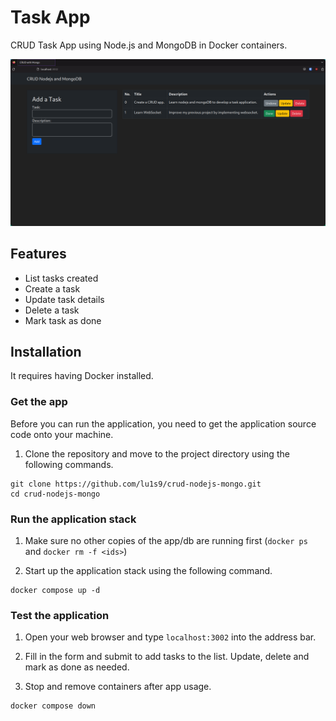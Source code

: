 # Task App

CRUD Task App using Node.js and MongoDB in Docker containers.

![Crud Task Application](task-app.png)

## Features

- List tasks created
- Create a task
- Update task details
- Delete a task
- Mark task as done

## Installation

It requires having Docker installed.

### Get the app

Before you can run the application, you need to get the application source code onto your machine.

1. Clone the repository and move to the project directory using the following commands.

```shell
git clone https://github.com/lu1s9/crud-nodejs-mongo.git
cd crud-nodejs-mongo
```

### Run the application stack

1. Make sure no other copies of the app/db are running first (`docker ps` and `docker rm -f <ids>`)

2. Start up the application stack using the following command.

```shell
docker compose up -d
```

### Test the application

1. Open your web browser and type `localhost:3002` into the address bar.

2. Fill in the form and submit to add tasks to the list. Update, delete and mark as done as needed.

3. Stop and remove containers after app usage.

```shell
docker compose down
```
